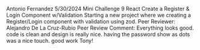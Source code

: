 Antonio Fernandez
5/30/2024
Mini Challenge 9 React Create a Register & Login Component w/Validation
Starting a new project where we creating a Register/Login component with validation using zod.
Peer Reviewer: Alejandro De La Cruz-Rubio
Peer Review Comment: Everything looks good. code is clean and design is really nice. having the password show as dots was a nice touch. good work Tony! 
